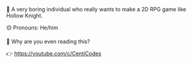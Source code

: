 😤 A very boring individual who really wants to make a 2D RPG game like Hollow Knight.

🟡 Pronouns: He/him

🗿 Why are you even reading this?

👉 https://youtube.com/c/CentiCodes
